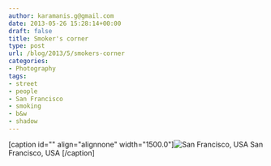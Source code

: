 ```yaml
---
author: karamanis.g@gmail.com
date: 2013-05-26 15:28:14+00:00
draft: false
title: Smoker's corner
type: post
url: /blog/2013/5/smokers-corner
categories:
- Photography
tags:
- street
- people
- San Francisco
- smoking
- b&w
- shadow
---
```


[caption id="" align="alignnone" width="1500.0"]![ San Francisco, USA ](/images/2013-05-26-20135smokers-corner/20130524-R0010357.jpg)
 San Francisco, USA [/caption]
